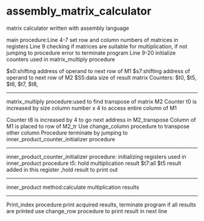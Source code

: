 # assembly_matrix_calculator
matrix calculator written with assembly language


main procedure:Line 4-7 set row and column numbers of matrices in registers
Line 9 checking if matrices are suitable for multiplication, if not jumping to procedure error to terminate program
Line 9-20 initialize counters used in matrix_multiply procedure

$s0:shifting address of operand to next row of M1
$s7:shifting address of operand to next row of M2
$S5:data size of result matrix
Counters: $t0, $t5, $t6, $t7, $t8,

************************************************************************
matrix_multiply procedure:used to find transpose of matrix M2
Counter t0 is increased by size column number x 4 to access entire column of M1

Counter t8 is increased by 4 to go next address in M2_transpose
Column of M1 is placed to row of M2_tr
Use change_column procedure to transpose other column
Procedure terminate by jumping to inner_product_counter_initializer procedure

*************************************************************************
inner_product_counter_initializer procedure: initializing registers used in inner_product procedure
t5: hold multiplication result
$t7:all $t5 result added in this register ,hold result to print out

**************************************************************************
inner_product method:calculate multiplication results

**************************************************************************
Print_index procedure:print acquired results, terminate program if all results are printed use change_row procedure to print result in next line
